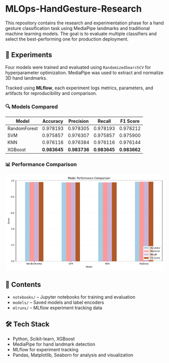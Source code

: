 # MLOps-HandGesture-Research

This repository contains the research and experimentation phase for a hand gesture classification task using MediaPipe landmarks and traditional machine learning models. The goal is to evaluate multiple classifiers and select the best-performing one for production deployment.

## 🧪 Experiments

Four models were trained and evaluated using `RandomizedSearchCV` for hyperparameter optimization. MediaPipe was used to extract and normalize 3D hand landmarks.

Tracked using **MLflow**, each experiment logs metrics, parameters, and artifacts for reproducibility and comparison.

### 🔍 Models Compared

| Model         | Accuracy | Precision | Recall | F1 Score |
|---------------|----------|-----------|--------|----------|
| RandomForest  | 0.978193 | 0.978305  | 0.978193 | 0.978212 |
| SVM           | 0.975857 | 0.976307  | 0.975857 | 0.975900 |
| KNN           | 0.976116 | 0.976384  | 0.976116 | 0.976144 |
| XGBoost       | **0.983645** | **0.983736**  | **0.983645** | **0.983662** |

### 📊 Performance Comparison

![Model Comparison Graph](model_comparison_plot.png)

## 📂 Contents

- `notebooks/` – Jupyter notebooks for training and evaluation  
- `models/` – Saved models and label encoders  
- `mlruns/` – MLflow experiment tracking data  

## 🛠 Tech Stack

- Python, Scikit-learn, XGBoost  
- MediaPipe for hand landmark detection  
- MLflow for experiment tracking  
- Pandas, Matplotlib, Seaborn for analysis and visualization
